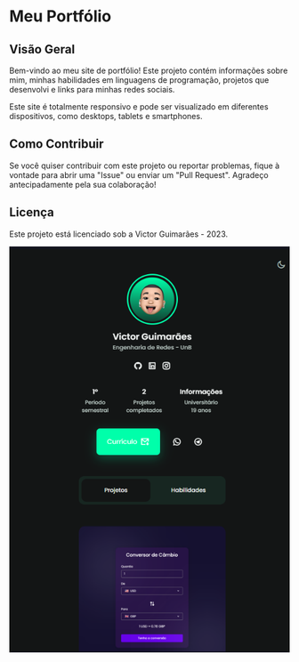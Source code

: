 # Meu Portfólio

## Visão Geral

Bem-vindo ao meu site de portfólio! Este projeto contém informações sobre mim, minhas habilidades em linguagens de programação, projetos que desenvolvi e links para minhas redes sociais.

Este site é totalmente responsivo e pode ser visualizado em diferentes dispositivos, como desktops, tablets e smartphones.

## Como Contribuir

Se você quiser contribuir com este projeto ou reportar problemas, fique à vontade para abrir uma "Issue" ou enviar um "Pull Request". Agradeço antecipadamente pela sua colaboração!

## Licença

Este projeto está licenciado sob a Victor Guimarães - 2023.


 <img alt="PrintSite" title="#PrintSite" src="assets/imagens/projeto2.png" />
